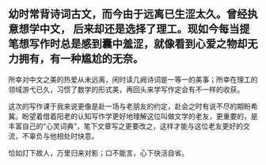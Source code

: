 
## 幼时常背诗词古文，而今由于远离已生涩太久。曾经执意想学中文， 后来却还是选择了理工。现如今每当提笔想写作时总是感到囊中羞涩，就像看到心爱之物却无力拥有，有一种尴尬的无奈。

所幸对中文之美的热爱从未远离，闲时读几阙诗词是一等一的美事；所幸在理工的领域游弋已久，习惯了数学的形式美，再回头来学写作定会有不一样的收获。

这次的写作课于我来说更像是赴一场与老朋友的约定，赴会之时有说不尽的期盼希冀。盼望着借着阳老的认知写作学更好地理解这位叫做文学的老友，更重要的，是丰富自己的“心灵词典”，笔下文章写之更要改之，这样才能与这位老友更好的交流，不辜负与他相处时快意。

恰如灯下故人，万里归来对影；口不能言，心下快活自省。
